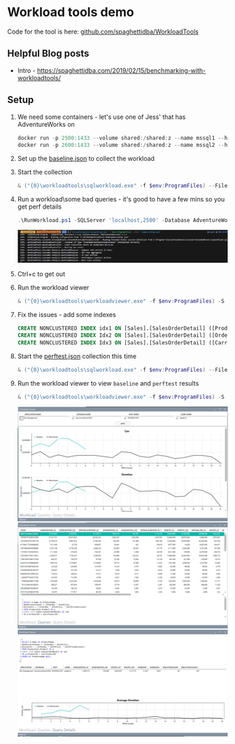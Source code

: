 # Workload tools demo

Code for the tool is here: [github.com/spaghettidba/WorkloadTools](https://github.com/spaghettidba/WorkloadTools)

## Helpful Blog posts

- Intro - https://spaghettidba.com/2019/02/15/benchmarking-with-workloadtools/

## Setup

1. We need some containers - let's use one of Jess' that has AdventureWorks on

    ```powershell
    docker run -p 2500:1433 --volume shared:/shared:z --name mssql1 --hostname mssql1 --network localnet -d jpomfret7/dbatools1:latest
    docker run -p 2600:1433 --volume shared:/shared:z --name mssql2 --hostname mssql2 --network localnet -d jpomfret7/dbatools1:latest
    ```

1. Set up the [baseline.json](.\demo\baseline.json) to collect the workload

1. Start the collection

    ````powershell
    & ("{0}\workloadtools\sqlworkload.exe" -f $env:ProgramFiles) --File ".\demo\baseline.json"
    ````

1. Run a workload\some bad queries - it's good to have a few mins so you get perf details

    ```PowerShell
    .\RunWorkload.ps1 -SQLServer 'localhost,2500' -Database AdventureWorks2022 -UserName sqladmin -Password dbatools.IO -Frequency Fast -TSQLFile .\SqlScripts\AdventureWorksWorkload.sql
    ```

    ![workloadtools is collecting stuff](images/collecting.png)

1. Ctrl+c to get out

1. Run the workload viewer

    ```powershell
    & ("{0}\workloadtools\workloadviewer.exe" -f $env:ProgramFiles) -S mssql1 -D workloadtools -M baseline -U sqladmin -P dbatools.IO
    ```

2. Fix the issues - add some indexes

    ```sql
    CREATE NONCLUSTERED INDEX idx1 ON [Sales].[SalesOrderDetail] ([ProductID]) INCLUDE ([OrderQty],[UnitPrice],[UnitPriceDiscount])
    CREATE NONCLUSTERED INDEX Idx2 ON [Sales].[SalesOrderDetail] ([OrderQty]) INCLUDE ([ProductID],[UnitPrice])
    CREATE NONCLUSTERED INDEX Idx3 ON [Sales].[SalesOrderDetail] ([CarrierTrackingNumber])
    ```

3. Start the [perftest.json](.\demo\perftest.json) collection this time

    ```powershell
    & ("{0}\workloadtools\sqlworkload.exe" -f $env:ProgramFiles) --File ".\demo\perftest.json"
    ```

4. Run the workload viewer to view `baseline` and `perftest` results

    ```powershell
    & ("{0}\workloadtools\workloadviewer.exe" -f $env:ProgramFiles) -S mssql1 -D workloadtools -M baseline -U sqladmin -P dbatools.IO -T mssql1 -E workloadtools -N perftest -V sqladmin -Q dbatools.IO
    ```

    ![Workload differences](images/workloadAfter.png)
    ![Queries After both tests](images/queriesAfter.png)
    ![Query Details](images/queryDetails.png)

